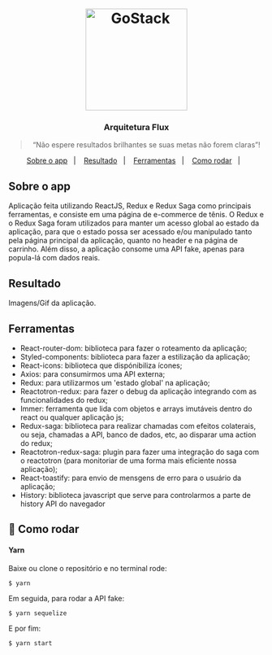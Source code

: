 <h1 align="center">
    <img alt="GoStack" src="https://rocketseat-cdn.s3-sa-east-1.amazonaws.com/bootcamp-header.png" width="200px" />
</h1>

<h3 align="center">
  Arquitetura Flux
</h3>

<blockquote align="center">“Não espere resultados brilhantes se suas metas não forem claras”!</blockquote>

<p align="center">
  <a href="#sobre-o-app">Sobre o app</a>&nbsp;&nbsp;&nbsp;|&nbsp;&nbsp;&nbsp;
  <a href="#resultado">Resultado</a>&nbsp;&nbsp;&nbsp;|&nbsp;&nbsp;&nbsp;
  <a href="#ferramentas">Ferramentas</a>&nbsp;&nbsp;&nbsp;|&nbsp;&nbsp;&nbsp;
  <a href="#rocket-como-rodar">Como rodar</a>&nbsp;&nbsp;&nbsp;|&nbsp;&nbsp;&nbsp;
</p>

## Sobre o app

Aplicação feita utilizando ReactJS, Redux e Redux Saga como principais ferramentas, e consiste em uma página de e-commerce de tênis. O Redux e o Redux Saga foram utilizados para manter um acesso global ao estado da aplicação, para que o estado possa ser acessado e/ou manipulado tanto pela página principal da aplicação, quanto no header e na página de carrinho. Além disso,  a aplicação consome uma API fake, apenas para popula-lá com dados reais.

## Resultado

Imagens/Gif da aplicação.

## Ferramentas

- React-router-dom: biblioteca para fazer o roteamento da aplicação;
- Styled-components: biblioteca para fazer a estilização da aplicação;
- React-icons: biblioteca que dispónibiliza ícones;
- Axios: para consumirmos uma API externa;
- Redux: para utilizarmos um 'estado global' na aplicação;
- Reactotron-redux: para fazer o debug da aplicação integrando com as funcionalidades do redux;
- Immer: ferramenta que lida com objetos e arrays imutáveis dentro do react ou qualquer aplicação js;
- Redux-saga: biblioteca para realizar chamadas com efeitos colaterais, ou seja, chamadas a API, banco de dados, etc, ao disparar uma action do redux;
- Reactotron-redux-saga: plugin para fazer uma integração do saga com o reactotron (para monitoriar de uma forma mais eficiente nossa aplicação);
- React-toastify: para envio de mensgens de erro para o usuário da aplicação;
- History: biblioteca javascript que serve para controlarmos a parte de history API do navegador

## :rocket: Como rodar

#### Yarn

Baixe ou clone o repositório e no terminal rode:

`$ yarn`

Em seguida, para rodar a API fake:

`$ yarn sequelize`

E por fim:

`$ yarn start`



